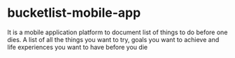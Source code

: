 # bucketlist-mobile-app
It is a mobile application platform to document list of things to do before one dies. A list of all the things you want to try, goals you want to achieve and life experiences you want to have before you die
